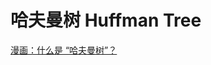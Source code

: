 # 哈夫曼树 Huffman Tree

[漫画：什么是 “哈夫曼树”？](https://baijiahao.baidu.com/s?id=1663514710675419737&wfr=spider&for=pc)

